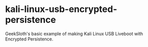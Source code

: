# kali-linux-usb-encrypted-persistence
GeekSloth's basic example of making Kali Linux USB Liveboot with Encrypted Persistence.

